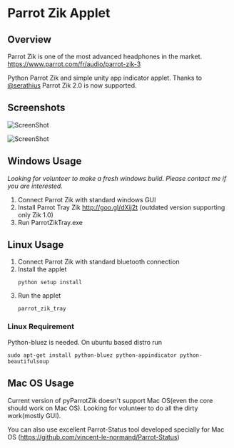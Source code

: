Parrot Zik Applet
========

## Overview

Parrot Zik is one of the most advanced headphones in the market.
https://www.parrot.com/fr/audio/parrot-zik-3

Python Parrot Zik and simple unity app indicator applet.
Thanks to [@serathius](https://github.com/serathius) Parrot Zik 2.0 is now supported.

## Screenshots

![ScreenShot](https://dl.dropboxusercontent.com/u/4907241/ParrotZikTray.png "Unity App Indicator Applet")

![ScreenShot](https://dl.dropboxusercontent.com/u/4907241/traywin32.png "Windows tray utility")

## Windows Usage

*Looking for volunteer to make a fresh windows build. Please contact me if you are interested.*

1. Connect Parrot Zik with standard windows GUI
2. Install Parrot Tray Zik
http://goo.gl/dXij2t (outdated version supporting only Zik 1.0)
3. Run ParrotZikTray.exe

## Linux Usage

1. Connect Parrot Zik with standard bluetooth connection
2. Install the applet
   ```
   python setup install
   ```
3. Run the applet
   ```
   parrot_zik_tray
   ```

### Linux Requirement

Python-bluez is needed. On ubuntu based distro run

```
sudo apt-get install python-bluez python-appindicator python-beautifulsoup
```

## Mac OS Usage

Current version of pyParrotZik doesn't support Mac OS(even the core should work on Mac OS). Looking for volunteer to do all the dirty work(mostly GUI).

You can also use excellent Parrot-Status tool developed specially for Mac OS (https://github.com/vincent-le-normand/Parrot-Status)
